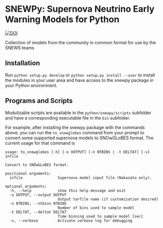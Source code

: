 # SNEWPy: Supernova Neutrino Early Warning Models for Python

[![DOI](https://zenodo.org/badge/221705586.svg)](https://zenodo.org/badge/latestdoi/221705586)

Collection of models from the community in common format for use by the SNEWS teams

## Installation

Run `python setup.py develop` or `python setup.py install --user` to install the modules in your user area and have access to the snewpy package in your Python environment.

## Programs and Scripts
Modulizable scripts are available in the `python/snewpy/scripts` subfolder and have a corresponding executable file in the `bin` subfolder.

For example, after installing the snewpy package with the commands above, you can run the `to_snowglobes` command from your prompt to convert some supported supernova models to SNOwGLoBES format. The current usage for that command is

```
usage: to_snowglobes [-h] [-o OUTPUT] [-n NTBINS | -t DELTAT] [-v] infile

Convert to SNOwGLoBES format.

positional arguments:
  infile                Supernova model input file (Nakazato only).

optional arguments:
  -h, --help            show this help message and exit
  -o OUTPUT, --output OUTPUT
                        Output tarfile name (if customization desired)
  -n NTBINS, --ntbins NTBINS
                        Number of bins used to sample model
  -t DELTAT, --deltat DELTAT
                        Time binning used to sample model [sec]
  -v, --verbose         Activate verbose log for debugging
```
